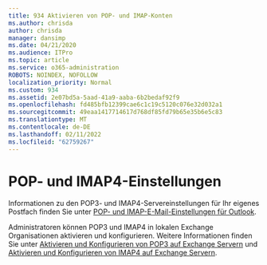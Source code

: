 ```yaml
---
title: 934 Aktivieren von POP- und IMAP-Konten
ms.author: chrisda
author: chrisda
manager: dansimp
ms.date: 04/21/2020
ms.audience: ITPro
ms.topic: article
ms.service: o365-administration
ROBOTS: NOINDEX, NOFOLLOW
localization_priority: Normal
ms.custom: 934
ms.assetid: 2e07bd5a-5aad-41a9-aaba-6b2bedaf92f9
ms.openlocfilehash: fd485bfb12399cae6c1c19c5120c076e32d032a1
ms.sourcegitcommit: 49eaa1417714617d768df85fd79b65e35b6e5c83
ms.translationtype: MT
ms.contentlocale: de-DE
ms.lasthandoff: 02/11/2022
ms.locfileid: "62759267"
---
```

# <a name="pop-and-imap4-settings"></a>POP- und IMAP4-Einstellungen

Informationen zu den POP3- und IMAP4-Servereinstellungen für Ihr eigenes Postfach finden Sie unter [POP- und IMAP-E-Mail-Einstellungen für Outlook](https://support.office.com/article/8361e398-8af4-4e97-b147-6c6c4ac95353.aspx).

Administratoren können POP3 und IMAP4 in lokalen Exchange Organisationen aktivieren und konfigurieren. Weitere Informationen finden Sie unter [Aktivieren und Konfigurieren von POP3 auf Exchange Servern](https://technet.microsoft.com/library/bb124934.aspx) und [Aktivieren und Konfigurieren von IMAP4 auf Exchange Servern](https://technet.microsoft.com/library/bb124489.aspx).
